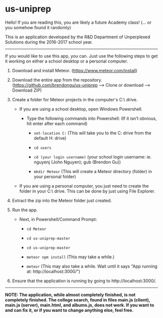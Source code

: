 # us-uniprep

Hello! If you are reading this, you are likely a future Academy class! (... or you somehow found it randomly)

This is an application developed by the R&D Department of Unperplexed Solutions during the 2016-2017 school year.

---

If you would like to use this app, you can. Just use the following steps to get it working on either a school desktop or a personal
computer. 


1. Download and install Meteor. (https://www.meteor.com/install)
2. Download the entire app from the repository. (https://github.com/brendongu/us-uniprep --> Clone or download --> Download ZIP)
3. Create a folder for Meteor projects in the computer's C:\ drive.

    - If you are using a school desktop, open Windows Powershell.
    
        - Type the following commands into Powershell:    (If it isn't obvious, hit enter after each command)
        
            * `set-location C:`                           (This will take you to the C: drive from the default H: drive)
            
            * `cd users`
    
            * `cd (your login username)`                  (your school login username: ie. nguyenj (John Nguyen); gub (Brendon Gu))
    
            * `mkdir Meteor`                              (This will create a Meteor directory (folder) in your personal folder)
    
    - If you are using a personal computer, you just need to create the folder in your C:\ drive. This can be done by just using File Explorer.
            
4. Extract the zip into the Meteor folder just created.
5. Run the app.

    - Next, in Powershell/Command Prompt:
            
         * `cd Meteor`
            
         * `cd us-uniprep-master`
         
         * `cd us-uniprep-master`
            
         * `meteor npm install`                            (This may take a while.)
            
         * `meteor`                                        (This may also take a while. Wait until it says "App running at: http://localhost:3000/")
            
6. Ensure that the application is running by going to http://localhost:3000/.            
          
---

**NOTE: The application, while almost completely finished, is not completely finished. The college search, found in files main.js (client), main.js (server), main.html, and albums.js, does not work. If you want to and can fix it, or if you want to change anything else, feel free.**
